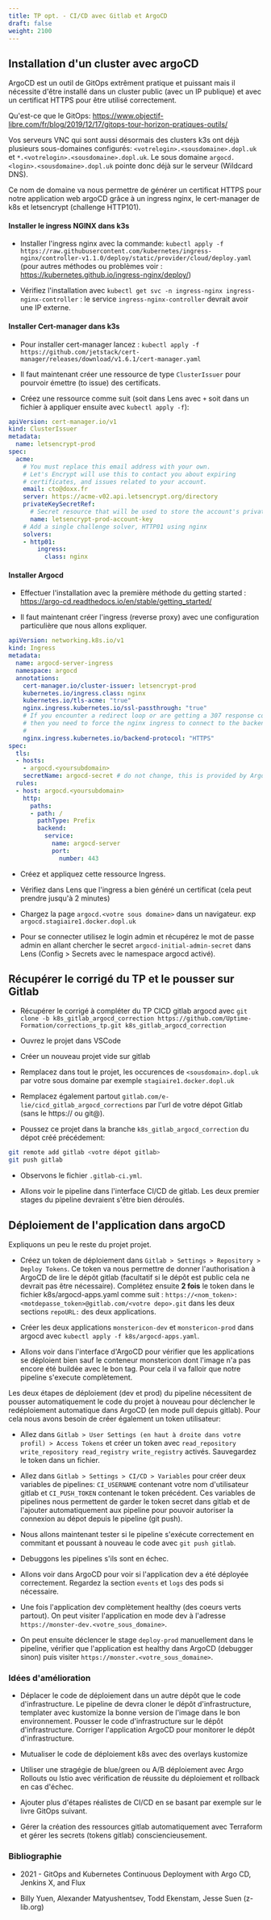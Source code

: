 ```yaml
---
title: TP opt. - CI/CD avec Gitlab et ArgoCD 
draft: false
weight: 2100
---
```


<!-- ## Tester en local (TP3 k8s)

Avant de pouvoir déployer notre application automatiquement (Continuous Delivery) il faut s'assurer de pouvoir bien déployer l'application dans K8S en version développement.

- Assurez-vous d'avoir bien suivi le TP3 Kubernetes de cette formation. Nous allons réutiliser cette application pour la déployer automatiquement dans un cluster de production Kubernetes (K3S).

- Une fois le TP3 terminé pensez à arrêter minikube (si vous installez k3s sur la même machine il n'y aura peut-être pas assez de RAM) avec `minikube stop`. -->

<!-- ## Une vue d'ensemble (Schéma) -->

## Installation d'un cluster avec argoCD

ArgoCD est un outil de GitOps extrêment pratique et puissant mais il nécessite d'être installé dans un cluster public (avec un IP publique) et avec un certificat HTTPS pour être utilisé correctement.

Qu'est-ce que le GitOps: https://www.objectif-libre.com/fr/blog/2019/12/17/gitops-tour-horizon-pratiques-outils/

Vos serveurs VNC qui sont aussi désormais des clusters k3s ont déjà plusieurs sous-domaines configurés: `<votrelogin>.<sousdomaine>.dopl.uk` et `*.<votrelogin>.<sousdomaine>.dopl.uk`. Le sous domaine `argocd.<login>.<sousdomaine>.dopl.uk` pointe donc déjà sur le serveur (Wildcard DNS).

Ce nom de domaine va nous permettre de générer un certificat HTTPS pour notre application web argoCD grâce à un ingress nginx, le cert-manager de k8s et letsencrypt (challenge HTTP101).

#### Installer le ingress NGINX dans k3s

- Installer l'ingress nginx avec la commande: `kubectl apply -f https://raw.githubusercontent.com/kubernetes/ingress-nginx/controller-v1.1.0/deploy/static/provider/cloud/deploy.yaml` (pour autres méthodes ou problèmes voir : https://kubernetes.github.io/ingress-nginx/deploy/)

- Vérifiez l'installation avec `kubectl get svc -n ingress-nginx ingress-nginx-controller` : le service `ingress-nginx-controller` devrait avoir une IP externe.

#### Installer Cert-manager dans k3s

- Pour installer cert-manager lancez : `kubectl apply -f https://github.com/jetstack/cert-manager/releases/download/v1.6.1/cert-manager.yaml`

- Il faut maintenant créer une ressource de type `ClusterIssuer` pour pourvoir émettre (to issue) des certificats.

- Créez une ressource comme suit (soit dans Lens avec `+` soit dans un fichier à appliquer ensuite avec `kubectl apply -f`):

```yaml
apiVersion: cert-manager.io/v1
kind: ClusterIssuer
metadata:
  name: letsencrypt-prod
spec:
  acme:
    # You must replace this email address with your own.
    # Let's Encrypt will use this to contact you about expiring
    # certificates, and issues related to your account.
    email: cto@doxx.fr
    server: https://acme-v02.api.letsencrypt.org/directory
    privateKeySecretRef:
      # Secret resource that will be used to store the account's private key.
      name: letsencrypt-prod-account-key
    # Add a single challenge solver, HTTP01 using nginx
    solvers:
    - http01:
        ingress:
          class: nginx
```

#### Installer Argocd

- Effectuer l'installation avec la première méthode du getting started : https://argo-cd.readthedocs.io/en/stable/getting_started/

- Il faut maintenant créer l'ingress (reverse proxy) avec une configuration particulière que nous allons expliquer.

```yaml
apiVersion: networking.k8s.io/v1
kind: Ingress
metadata:
  name: argocd-server-ingress
  namespace: argocd
  annotations:
    cert-manager.io/cluster-issuer: letsencrypt-prod
    kubernetes.io/ingress.class: nginx
    kubernetes.io/tls-acme: "true"
    nginx.ingress.kubernetes.io/ssl-passthrough: "true"
    # If you encounter a redirect loop or are getting a 307 response code 
    # then you need to force the nginx ingress to connect to the backend using HTTPS.
    #
    nginx.ingress.kubernetes.io/backend-protocol: "HTTPS"
spec:
  tls:
  - hosts:
    - argocd.<yoursubdomain>
    secretName: argocd-secret # do not change, this is provided by Argo CD
  rules:
  - host: argocd.<yoursubdomain>
    http:
      paths:
      - path: /
        pathType: Prefix
        backend:
          service:
            name: argocd-server
            port:
              number: 443
```

- Créez et appliquez cette ressource Ingress.

- Vérifiez dans Lens que l'ingress a bien généré un certificat (cela peut prendre jusqu'à 2 minutes)

- Chargez la page `argocd.<votre sous domaine>` dans un navigateur. exp `argocd.stagiaire1.docker.dopl.uk`

- Pour se connecter utilisez le login admin et récupérez le mot de passe admin en allant chercher le secret `argocd-initial-admin-secret` dans Lens (Config > Secrets avec le namespace argocd activé).

## Récupérer le corrigé du TP et le pousser sur Gitlab

- Récupérer le corrigé à compléter du TP CICD gitlab argocd avec `git clone -b k8s_gitlab_argocd_correction https://github.com/Uptime-Formation/corrections_tp.git k8s_gitlab_argocd_correction`

- Ouvrez le projet dans VSCode

- Créer un nouveau projet vide sur gitlab

- Remplacez dans tout le projet, les occurences de `<sousdomain>.dopl.uk` par votre sous domaine par exemple `stagiaire1.docker.dopl.uk`

- Remplacez également partout `gitlab.com/e-lie/cicd_gitlab_argocd_corrections` par l'url de votre dépot Gitlab (sans le https:// ou git@).

- Poussez ce projet dans la branche `k8s_gitlab_argocd_correction` du dépot créé précédement: 

```bash
git remote add gitlab <votre dépot gitlab>
git push gitlab
```
- Observons le fichier `.gitlab-ci.yml`.

- Allons voir le pipeline dans l'interface CI/CD de gitlab. Les deux premier stages du pipeline devraient s'être bien déroulés.

## Déploiement de l'application dans argoCD

Expliquons un peu le reste du projet projet.

- Créez un token de déploiement dans `Gitlab > Settings > Repository > Deploy Tokens`. Ce token va nous permettre de donner l'authorisation à ArgoCD de lire le dépôt gitlab (facultatif si le dépôt est public cela ne devrait pas être nécessaire). Complétez ensuite **2 fois** le token dans le fichier k8s/argocd-apps.yaml comme suit : `https://<nom_token>:<motdepasse_token>@gitlab.com/<votre depo>.git` dans les deux sections `repoURL:` des deux applications.

- Créer les deux applications `monstericon-dev` et `monstericon-prod` dans argocd avec `kubectl apply -f k8s/argocd-apps.yaml`.

- Allons voir dans l'interface d'ArgoCD pour vérifier que les applications se déploient bien sauf le conteneur monstericon dont l'image n'a pas encore été buildée avec le bon tag. Pour cela il va falloir que notre pipeline s'execute complètement.

Les deux étapes de déploiement (dev et prod) du pipeline nécessitent de pousser automatiquement le code du projet à nouveau pour déclencher le redéploiement automatique dans ArgoCD (en mode pull depuis gitlab). Pour cela nous avons besoin de créer également un token utilisateur:

- Allez dans `Gitlab > User Settings (en haut à droite dans votre profil) > Access Tokens` et créer un token avec `read_repository write_repository read_registry write_registry` activés. Sauvegardez le token dans un fichier.

- Allez dans `Gitlab > Settings > CI/CD > Variables` pour créer deux variables de pipelines: `CI_USERNAME` contenant votre nom d'utilisateur gitlab et `CI_PUSH_TOKEN` contenant le token précédent. Ces variables de pipelines nous permettent de garder le token secret dans gitlab et de l'ajouter automatiquement aux pipeline pour pouvoir autoriser la connexion au dépot depuis le pipeline (git push).

- Nous allons maintenant tester si le pipeline s'exécute correctement en commitant et poussant à nouveau le code avec `git push gitlab`.

- Debuggons les pipelines s'ils sont en échec.

- Allons voir dans ArgoCD pour voir si l'application dev a été déployée correctement. Regardez la section `events` et `logs` des pods si nécessaire.

- Une fois l'application dev complètement healthy (des coeurs verts partout). On peut visiter l'application en mode dev à l'adresse `https://monster-dev.<votre_sous_domaine>`.

- On peut ensuite déclencer le stage `deploy-prod` manuellement dans le pipeline, vérifier que l'application est healthy dans ArgoCD (debugger sinon) puis visiter `https://monster.<votre_sous_domaine>`.


### Idées d'amélioration

- Déplacer le code de déploiement dans un autre dépôt que le code d'infrastructure. Le pipeline de devra cloner le dépôt d'infrastructure, templater avec kustomize la bonne version de l'image dans le bon environnement. Pousser le code d'infrastructure sur le dépôt d'infrastructure. Corriger l'application ArgoCD pour monitorer le dépôt d'infrastructure.

- Mutualiser le code de déploiement k8s avec des overlays kustomize

- Utiliser une stragégie de blue/green ou A/B déploiement avec Argo Rollouts ou Istio avec vérification de réussite du déploiement et rollback en cas d'échec.

- Ajouter plus d'étapes réalistes de CI/CD en se basant par exemple sur le livre GitOps suivant.

- Gérer la création des ressources gitlab automatiquement avec Terraform et gérer les secrets (tokens gitlab) consciencieusement.

### Bibliographie

- 2021 - GitOps and Kubernetes Continuous Deployment with Argo CD, Jenkins X, and Flux

- Billy Yuen, Alexander Matyushentsev, Todd Ekenstam, Jesse Suen (z-lib.org)

